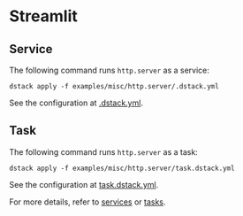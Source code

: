 # Streamlit

## Service

The following command runs `http.server` as a service:

```shell
dstack apply -f examples/misc/http.server/.dstack.yml
```

See the configuration at [.dstack.yml](.dstack.yml).

## Task

The following command runs `http.server` as a task:

```shell
dstack apply -f examples/misc/http.server/task.dstack.yml
```

See the configuration at [task.dstack.yml](task.dstack.yml).

For more details, refer to [services](https://dstack.ai/docs/services) or [tasks](https://dstack.ai/docs/tasks).